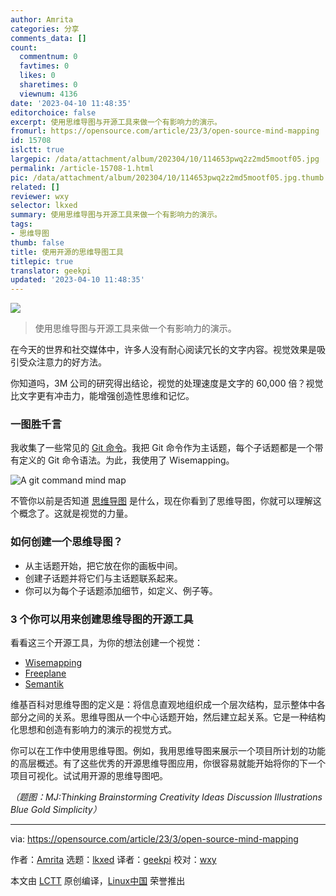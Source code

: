 ```yaml
---
author: Amrita
categories: 分享
comments_data: []
count:
  commentnum: 0
  favtimes: 0
  likes: 0
  sharetimes: 0
  viewnum: 4136
date: '2023-04-10 11:48:35'
editorchoice: false
excerpt: 使用思维导图与开源工具来做一个有影响力的演示。
fromurl: https://opensource.com/article/23/3/open-source-mind-mapping
id: 15708
islctt: true
largepic: /data/attachment/album/202304/10/114653pwq2z2md5mootf05.jpg
permalink: /article-15708-1.html
pic: /data/attachment/album/202304/10/114653pwq2z2md5mootf05.jpg.thumb.jpg
related: []
reviewer: wxy
selector: lkxed
summary: 使用思维导图与开源工具来做一个有影响力的演示。
tags:
- 思维导图
thumb: false
title: 使用开源的思维导图工具
titlepic: true
translator: geekpi
updated: '2023-04-10 11:48:35'
---
```


![](/data/attachment/album/202304/10/114653pwq2z2md5mootf05.jpg)



> 
> 使用思维导图与开源工具来做一个有影响力的演示。
> 
> 
> 


在今天的世界和社交媒体中，许多人没有耐心阅读冗长的文字内容。视觉效果是吸引受众注意力的好方法。


你知道吗，3M 公司的研究得出结论，视觉的处理速度是文字的 60,000 倍？视觉比文字更有冲击力，能增强创造性思维和记忆。


### 一图胜千言


我收集了一些常见的 [Git 命令](https://opensource.com/downloads/cheat-sheet-git)。我把 Git 命令作为主话题，每个子话题都是一个带有定义的 Git 命令语法。为此，我使用了 Wisemapping。


![A git command mind map](/data/attachment/album/202304/10/114836c1ah1qbn8t1ab1o1.jpg)


不管你以前是否知道 [思维导图](https://opensource.com/article/21/12/open-source-mind-mapping-drawio) 是什么，现在你看到了思维导图，你就可以理解这个概念了。这就是视觉的力量。


### 如何创建一个思维导图？


* 从主话题开始，把它放在你的画板中间。
* 创建子话题并将它们与主话题联系起来。
* 你可以为每个子话题添加细节，如定义、例子等。


### 3 个你可以用来创建思维导图的开源工具


看看这三个开源工具，为你的想法创建一个视觉：


* [Wisemapping](https://www.wisemapping.com/)
* [Freeplane](https://opensource.com/article/19/1/productivity-tool-freeplane)
* [Semantik](https://waf.io/semantik.html)


维基百科对思维导图的定义是：将信息直观地组织成一个层次结构，显示整体中各部分之间的关系。思维导图从一个中心话题开始，然后建立起关系。它是一种结构化思想和创造有影响力的演示的视觉方式。


你可以在工作中使用思维导图。例如，我用思维导图来展示一个项目所计划的功能的高层概述。有了这些优秀的开源思维导图应用，你很容易就能开始将你的下一个项目可视化。试试用开源的思维导图吧。


*（题图：MJ:Thinking Brainstorming Creativity Ideas Discussion Illustrations Blue Gold Simplicity）*




---


via: <https://opensource.com/article/23/3/open-source-mind-mapping>


作者：[Amrita](https://opensource.com/users/amrita42) 选题：[lkxed](https://github.com/lkxed/) 译者：[geekpi](https://github.com/geekpi) 校对：[wxy](https://github.com/wxy)


本文由 [LCTT](https://github.com/LCTT/TranslateProject) 原创编译，[Linux中国](https://linux.cn/) 荣誉推出